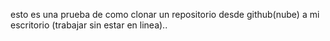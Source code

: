 esto es una prueba de como clonar un repositorio desde github(nube) a mi escritorio (trabajar sin estar en linea)..

